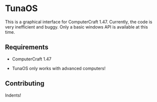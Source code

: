 TunaOS
======

This is a graphical interface for ComputerCraft 1.47.
Currently, the code is very inefficient and buggy.
Only a basic windows API is available at this time.


Requirements
------------

* ComputerCraft 1.47

* TunaOS only works with advanced computers!

Contributing
------------

Indents!
